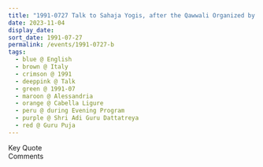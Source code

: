 ```yaml
---
title: "1991-0727 Talk to Sahaja Yogis, after the Qawwali Organized by Śhāntābāī (Śhrī Mātājī's Sister), during the Evening Program, the day before Guru Pūjā, Tent, Cabella Ligure, Alessandria, Italy"
date: 2023-11-04
display_date: 
sort_date: 1991-07-27
permalink: /events/1991-0727-b
tags:
  - blue @ English
  - brown @ Italy
  - crimson @ 1991
  - deeppink @ Talk
  - green @ 1991-07
  - maroon @ Alessandria
  - orange @ Cabella Ligure
  - peru @ during Evening Program
  - purple @ Shri Adi Guru Dattatreya
  - red @ Guru Puja
---
```


<wave-list>
  <list-title color="green" width="75">Key Quote</list-title>
  <list-item color="BlanchedAlmond"  width="200"></list-item>
  <list-item color="Lavender"></list-item>
  <list-item color="BlanchedAlmond"></list-item>
</wave-list>

<br>

<wave-list>
  <list-title color="green" width="75">Comments</list-title>
  <list-item color="BlanchedAlmond"  width="200"></list-item>
  <list-item color="Lavender"></list-item>
  <list-item color="BlanchedAlmond"></list-item>
</wave-list>